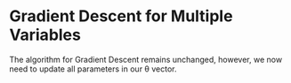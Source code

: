 # Gradient Descent for Multiple Variables

The algorithm for Gradient Descent remains unchanged, however, we now need to update all parameters in our θ vector.

